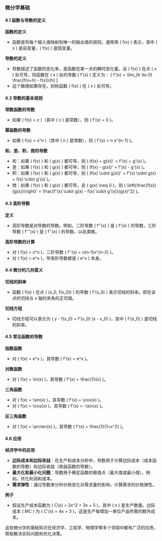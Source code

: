 ### 微分学基础

#### 4.1 函数与导数的定义

**函数的定义**
- 函数是将每个输入值映射到唯一的输出值的规则。通常用 \( f(x) \) 表示，其中 \( x \) 是自变量，\( f(x) \) 是因变量。

**导数的定义**
- 导数描述了函数的变化率，是函数在某一点的瞬时变化量。设 \( f(x) \) 在点 \( x \) 处可导，则函数在 \( x \) 处的导数 \( f'(x) \) 定义为：
  \[
  f'(x) = \lim_{h \to 0} \frac{f(x+h) - f(x)}{h}
  \]
- 这个极限如果存在，则称函数 \( f(x) \) 在 \( x \) 处可导。

#### 4.2 导数的基本规则

**常数函数的导数**
- 如果 \( f(x) = c \)（其中 \( c \) 是常数），则 \( f'(x) = 0 \)。

**幂函数的导数**
- 如果 \( f(x) = x^n \)（其中 \( n \) 是常数），则 \( f'(x) = n x^{n-1} \)。

**和、差、积、商的导数**
- 和：如果 \( f(x) \) 和 \( g(x) \) 都可导，则 \( (f(x) + g(x))' = f'(x) + g'(x) \)。
- 差：如果 \( f(x) \) 和 \( g(x) \) 都可导，则 \( (f(x) - g(x))' = f'(x) - g'(x) \)。
- 积：如果 \( f(x) \) 和 \( g(x) \) 都可导，则 \( (f(x) \cdot g(x))' = f'(x) \cdot g(x) + f(x) \cdot g'(x) \)。
- 商：如果 \( f(x) \) 和 \( g(x) \) 都可导，且 \( g(x) \neq 0 \)，则 \( \left(\frac{f(x)}{g(x)}\right)' = \frac{f'(x) \cdot g(x) - f(x) \cdot g'(x)}{g(x)^2} \)。

#### 4.3 高阶导数

**定义**
- 高阶导数是对导数的导数。例如，二阶导数 \( f''(x) \) 是 \( f'(x) \) 的导数，三阶导数 \( f'''(x) \) 是 \( f''(x) \) 的导数，以此类推。

**高阶导数的计算**
- 对 \( f(x) = x^n \)，二阶导数 \( f''(x) = n(n-1)x^{n-2} \)。
- 对 \( f(x) = e^x \)，所有阶导数都是 \( e^x \) 本身。

#### 4.4 微分的几何意义

**切线的斜率**
- 函数 \( f(x) \) 在点 \( (x_0, f(x_0)) \) 的导数 \( f'(x_0) \) 表示切线的斜率。即在该点的切线与 x 轴的夹角的正切值。

**切线方程**
- 切线方程可以表示为 \( y - f(x_0) = f'(x_0) (x - x_0) \)，其中 \( f'(x_0) \) 是切线的斜率。

#### 4.5 常见函数的导数

**指数函数**
- 对 \( f(x) = e^x \)，其导数 \( f'(x) = e^x \)。

**对数函数**
- 对 \( f(x) = \ln(x) \)，其导数 \( f'(x) = \frac{1}{x} \)。

**三角函数**
- 对 \( f(x) = \sin(x) \)，其导数 \( f'(x) = \cos(x) \)。
- 对 \( f(x) = \cos(x) \)，其导数 \( f'(x) = -\sin(x) \)。

**反三角函数**
- 对 \( f(x) = \arctan(x) \)，其导数 \( f'(x) = \frac{1}{1+x^2} \)。

#### 4.6 应用

**经济学中的应用**
- **边际成本和边际收益**：在生产和成本分析中，导数用于计算边际成本（成本函数的导数）和边际收益（收益函数的导数）。
- **最大化和最小化问题**：导数用于确定函数的极值点（最大值或最小值），例如，优化利润和成本。
- **需求弹性**：通过导数来分析价格变化对需求量的影响，计算需求的价格弹性。

**例子**
- 假设生产成本函数为 \( C(x) = 2x^2 + 3x + 5 \)，其中 \( x \) 是生产数量。边际成本 \( MC \) 为 \( C'(x) = 4x + 3 \)，这是生产每增加一单位产品所需的额外成本。

这些微分学的基础知识在经济学、工程学、物理学等多个领域中都有广泛的应用，帮助解决实际问题和优化决策。